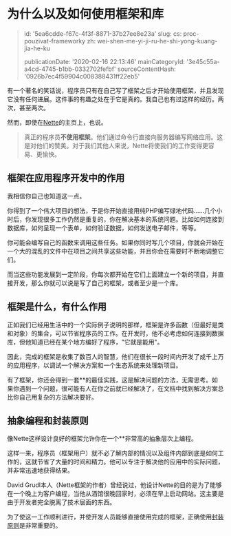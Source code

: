 为什么以及如何使用框架和库
=============

> id: '5ea6cdde-f67c-4f3f-8871-37b27ee8e23a'
> slug:
> 	cs: proc-pouzivat-frameworky
> 	zh: wei-shen-me-yi-ji-ru-he-shi-yong-kuang-jia-he-ku
> 
> publicationDate: '2020-02-16 22:13:46'
> mainCategoryId: '3e45c55a-a4cd-4745-b1bb-0332702fefbf'
> sourceContentHash: '0926b7ec4f59904c008388431ff22eb5'

有一个著名的笑话说，程序员只有在自己写了框架之后才开始使用框架，并且发现它没有任何进展。这件事的有趣之处在于它是真的。我自己也有过这样的经历。两次，甚至两次。

然而，即使在<a href="https://nette.org">Nette</a>的主页上，也说。

> 真正的程序员**不使用框架**。他们通过命令行直接向服务器编写网络应用。这是对他们的赞美。对于我们其他人来说，Nette将使我们的工作变得更容易、更愉快。

框架在应用程序开发中的作用
-----------------------------------

我相信你自己也知道这一点。

你得到了一个伟大项目的想法，于是你开始直接用纯PHP编写绿地代码......几个小时后，你发现很多工作仍然是重复的，你在解决基本的系统问题。比如如何连接到数据库，如何呈现一个表单，如何验证数据，如何发送电子邮件，等等。

你可能会编写自己的函数来调用这些任务。如果你同时写几个项目，你就会开始在一个大的混乱的文件中在项目之间共享这些功能，并且你会在需要时不断地调整它们。

而当这些功能发展到一定阶段，你每次都开始在它们上面建立一个新的项目，并直接开发，那么你就可以说是写了自己的框架，或者至少是一个库。

框架是什么，有什么作用
-------------------------

正如我们已经用生活中的一个实际例子说明的那样，框架是许多函数（但最好是类和对象）的集合，可以节省程序员的工作。在开发时，他不必考虑如何连接到数据库，但他知道已经在某个地方编好了程序，"它就是能用"。

因此，完成的框架是收集了数百人的智慧，他们在很长一段时间内开发了成千上万的应用程序，以调试一个解决方案和一个生态系统来处理新项目。

有了框架，你还会得到一套**的最佳实践，这是解决问题的方法，无需思考。如果你遇到一个问题，很可能有人在你之前就已经解决了，在文档中找到解决方案总比你自己用复杂的方法解决要好。

抽象编程和封装原则
---------------------------------------------

像Nette这样设计良好的框架允许你在一个**非常高的抽象层次上编程。

这样一来，程序员（框架用户）就不必了解内部的情况以及组件内部到底是如何工作的，这就节省了大量的时间和精力。他可以专注于解决他的应用中的实际问题，并非常迅速地获得结果。

David Grudl本人（Nette框架的作者）曾经说过，他设计Nette的目的是为了能够在一个晚上为客户编程，当他从酒馆很晚回家时，必须在早上启动网站。这主要是由于开发者完全脱离了技术层面的东西。

为了使这一工作顺利进行，并使开发人员能够直接使用完成的框架，正确使用<a href="/encapsulation">封装原则</a>是非常重要的。
